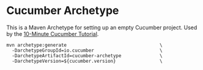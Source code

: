 # Cucumber Archetype

This is a Maven Archetype for setting up an empty Cucumber project. Used by the [10-Minute Cucumber Tutorial](https://docs.cucumber.io/guides/10-minute-tutorial/).

```shell
mvn archetype:generate                                  \
  -DarchetypeGroupId=io.cucumber                        \
  -DarchetypeArtifactId=cucumber-archetype              \
  -DarchetypeVersion=${cucumber.version}                \
```
